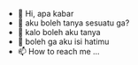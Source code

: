 - 👋 Hi, apa kabar
- 👀 aku boleh tanya sesuatu ga?
- 🌱 kalo boleh aku tanya
- 💞️ boleh ga aku isi hatimu
- 📫 How to reach me ...

<!---
getox1/getox1 is a ✨ special ✨ repository because its `README.md` (this file) appears on your GitHub profile.
You can click the Preview link to take a look at your changes.
--->

